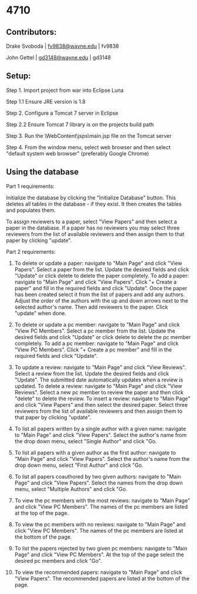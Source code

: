 # 4710

## Contributors:

Drake Svoboda | fv9838@wayne.edu | fv9838

John Gettel   | gd3148@wayne.edu | gd3148

## Setup:

Step 1. Import project from war into Eclipse Luna

Step 1.1 Ensure JRE version is 1.8

Step 2. Configure a Tomcat 7 server in Eclipse

Step 2.2 Ensure Tomcat 7 library is on the projects build path

Step 3. Run the \WebContent\jsps\main.jsp file on the Tomcat server

Step 4. From the window menu, select web browser and then select "default system web browser"
	(preferably Google Chrome)

## Using the database

Part 1 requirements:

Initialize the database by clicking the "Initialize Database" button. This deletes
all tables in the database - if they exist. It then creates the tables and populates them.

To assign reviewers to a paper, select "View Papers" and then select a paper in the database.
If a paper has no reviewers you may select three reviewers from the list of available reviewers 
and then assign them to that paper by clicking "update".

Part 2 requirements:

1. To delete or update a paper: navigate to "Main Page" and click "View Papers". Select a paper
from the list. Update the desired fields and click "Update" or click delete to delete the paper
completely.
To add a paper: navigate to "Main Page" and click "View Papers". Click "+ Create a paper" and 
fill in the required fields and click "Update". Once the paper has been created select it from
the list of papers and add any authors. Adjust the order of the authors with the up and down
arrows next to the selected author's name. Then add reviewers to the paper. Click "update" when done.

2. To delete or update a pc member: navigate to "Main Page" and click "View PC Members". Select a 
pc member from the list. Update the desired fields and click "Update" or click delete to delete the 
pc member completely.
To add a pc member: navigate to "Main Page" and click "View PC Members". Click "+ Create a pc member" and 
fill in the required fields and click "Update".

3. To update a review: navigate to "Main Page" and click "View Reviews". Select a 
review from the list. Update the desired fields and click "Update". The submitted date automatically updates when a review is updated. 
To delete a review: navigate to "Main Page" and click "View Reviews". Select a new pc member to review 
the paper and then click "delete" to delete the review. 
To insert a review: navigate to "Main Page" and click "View Papers" and then select the desired paper.
Select three reviewers from the list of available reviewers and then assign them to that paper by clicking "update".

4. To list all papers written by a single author with a given name: navigate to "Main Page" and click "View Papers". Select the author's name from the drop down menu, select "Single Author" and click "Go. 

5. To list all papers with a given author as the first author: navigate to "Main Page" and click "View Papers". Select the author's name from the drop down menu, select "First Author" and click "Go. 

6. To list all papers coauthored by two given authors: navigate to "Main Page" and click "View Papers". Select the names from the drop down menu, select "Multiple Authors" and click "Go. 

7. To view the pc members with the most reviews: navigate to "Main Page" and click "View PC Members". The names
of the pc members are listed at the top of the page.

8. To view the pc members with no reviews: navigate to "Main Page" and click "View PC Members". The names
of the pc members are listed at the bottom of the page.

9. To list the papers rejected by two given pc members: navigate to "Main Page" and click "View PC Members".
At the top of the page select the desired pc members and click "Go".

10. To view the recommended papers: navigate to "Main Page" and click "View Papers". The recommended papers
are listed at the bottom of the page.
